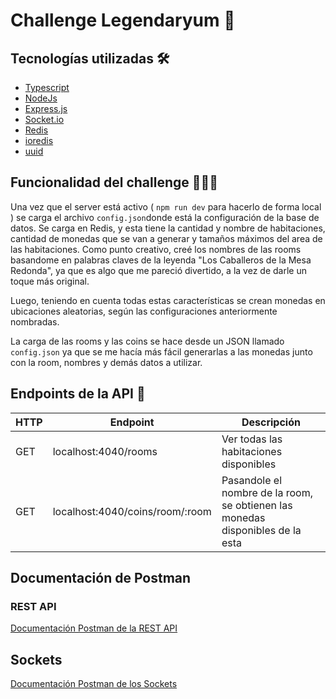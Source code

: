 # Challenge Legendaryum 🚀

## Tecnologías utilizadas 🛠️
- [Typescript](https://www.typescriptlang.org/)
- [NodeJs](https://nodejs.org/es)
- [Express.js](https://expressjs.com/es/)
- [Socket.io](https://socket.io/)
- [Redis](https://redis.io/)
- [ioredis](https://docs.redis.com/latest/rs/references/client_references/client_ioredis/)
- [uuid](https://www.npmjs.com/package/uuid)

## Funcionalidad del challenge 👨🏻‍💻
Una vez que el server está activo ( ```npm run dev``` para hacerlo de forma local ) se carga el archivo ```config.json```donde está la configuración de la base de datos. Se carga en Redis, y esta tiene la cantidad y nombre de habitaciones, cantidad de monedas que se van a generar y tamaños máximos del area de las habitaciones. Como punto creativo, creé los nombres de las rooms basandome en palabras claves de la leyenda "Los Caballeros de la Mesa Redonda", ya que es algo que me pareció divertido, a la vez de darle un toque más original.

Luego, teniendo en cuenta todas estas características se crean monedas en ubicaciones aleatorias, según las configuraciones anteriormente nombradas.

La carga de las rooms y las coins se hace desde un JSON llamado ```config.json``` ya que se me hacía más fácil generarlas a las monedas junto con la room, nombres y demás datos a utilizar.

## Endpoints de la API 🎯
|HTTP|Endpoint|Descripción|
|--------|-----------|----|
|GET|localhost:4040/rooms|Ver todas las habitaciones disponibles|
|GET|localhost:4040/coins/room/:room|Pasandole el nombre de la room, se obtienen las monedas disponibles de la esta|

## Documentación de Postman
### REST API
[Documentación Postman de la REST API](https://documenter.getpostman.com/view/21179839/2s93saZYA1)

## Sockets
[Documentación Postman de los Sockets](https://grey-eclipse-965103.postman.co/workspace/My-Workspace~6b2a21ab-4ef0-4228-8a70-125caf6585d1/collection/6481347c6f2d226d949e0fa6)
